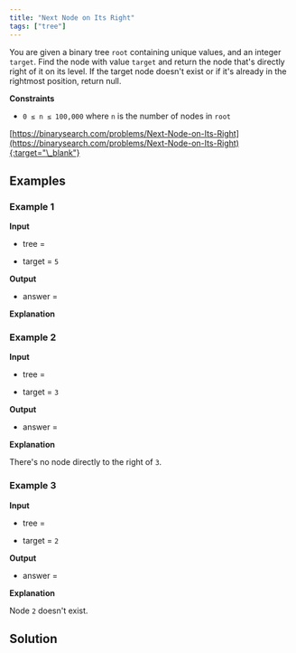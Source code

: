 ```yaml
---
title: "Next Node on Its Right"
tags: ["tree"]
---
```


You are given a binary tree `root` containing unique values, and an integer `target`. Find the node with value `target` and return the node that's directly right of it on its level. If the target node doesn't exist or if it's already in the rightmost position, return null.

**Constraints**

- `0 ≤ n ≤ 100,000` where `n` is the number of nodes in `root`

[https://binarysearch.com/problems/Next-Node-on-Its-Right](https://binarysearch.com/problems/Next-Node-on-Its-Right){:target="\_blank"}

<script src="/assets/js/viz/viz.js"></script>
<script src="/assets/js/viz/lite.render.js"></script>

## Examples

### Example 1

**Input**

- tree =

<div id="example1Tree" style="text-align: center"></div>
<script>
  var viz = new Viz();
  
  viz.renderSVGElement("digraph example1Tree { 0 [label = 1]; C0 [style = invis, width = 0, label = \"\"]; 1 [label = 2]; C1 [style = invis, width = 0, label = \"\"]; 2 [label = 3]; C2 [style = invis, width = 0, label = \"\"]; 3 [label = 4]; C3 [style = invis, width = 0, label = \"\"]; 4 [label = 5]; C4 [style = invis, width = 0, label = \"\"]; 5 [label = 6]; C5 [style = invis, width = 0, label = \"\"]; 6 [label = 7]; C6 [style = invis, width = 0, label = \"\"]; 0 -> 1; 0 -> C0 [style = invis]; 0 -> 2; {rank = same; 1 -> C0 -> 2 [style = invis]}; 1 -> 3; 1 -> C1 [style = invis]; 1 -> 4; {rank = same; 3 -> C1 -> 4 [style = invis]}; 2 -> L2 [style = invis]; 2 -> C2 [style = invis]; 2 -> 5; {rank = same; L2 -> C2 -> 5 [style = invis]}; L2 [style = invis, width = 0, label = \"\"]; 3 -> L3 [style = invis]; 3 -> C3 [style = invis]; 3 -> R3 [style = invis]; {rank = same; L3 -> C3 -> R3 [style = invis]}; L3 [style = invis, width = 0, label = \"\"]; R3 [style = invis, width = 0, label = \"\"]; 4 -> L4 [style = invis]; 4 -> C4 [style = invis]; 4 -> R4 [style = invis]; {rank = same; L4 -> C4 -> R4 [style = invis]}; L4 [style = invis, width = 0, label = \"\"]; R4 [style = invis, width = 0, label = \"\"]; 5 -> 6; 5 -> C5 [style = invis]; 5 -> R5 [style = invis]; {rank = same; 6 -> C5 -> R5 [style = invis]}; R5 [style = invis, width = 0, label = \"\"]; 6 -> L6 [style = invis]; 6 -> C6 [style = invis]; 6 -> R6 [style = invis]; {rank = same; L6 -> C6 -> R6 [style = invis]}; L6 [style = invis, width = 0, label = \"\"]; R6 [style = invis, width = 0, label = \"\"] }")
  .then(function(element) {
    document.getElementById("example1Tree").appendChild(element);
  })
  .catch(error => {
    viz = new Viz();
    console.error(error);
  });
</script>

- target = `5`

**Output**

- answer =

<div id="output" style="text-align: center"></div>
<script>
  var viz = new Viz();
  
  viz.renderSVGElement("digraph output { 0 [label = 6]; C0 [style = invis, width = 0, label = \"\"]; 1 [label = 7]; C1 [style = invis, width = 0, label = \"\"]; 0 -> 1; 0 -> C0 [style = invis]; 0 -> R0 [style = invis]; {rank = same; 1 -> C0 -> R0 [style = invis]}; R0 [style = invis, width = 0, label = \"\"]; 1 -> L1 [style = invis]; 1 -> C1 [style = invis]; 1 -> R1 [style = invis]; {rank = same; L1 -> C1 -> R1 [style = invis]}; L1 [style = invis, width = 0, label = \"\"]; R1 [style = invis, width = 0, label = \"\"] }")
  .then(function(element) {
    document.getElementById("output").appendChild(element);
  })
  .catch(error => {
    viz = new Viz();
    console.error(error);
  });
</script>

**Explanation**

### Example 2

**Input**

- tree =

<div id="example2Tree" style="text-align: center"></div>
<script>
  var viz = new Viz();
  
  viz.renderSVGElement("digraph example2Tree { 0 [label = 1]; C0 [style = invis, width = 0, label = \"\"]; 1 [label = 2]; C1 [style = invis, width = 0, label = \"\"]; 2 [label = 3]; C2 [style = invis, width = 0, label = \"\"]; 0 -> 1; 0 -> C0 [style = invis]; 0 -> 2; {rank = same; 1 -> C0 -> 2 [style = invis]}; 1 -> L1 [style = invis]; 1 -> C1 [style = invis]; 1 -> R1 [style = invis]; {rank = same; L1 -> C1 -> R1 [style = invis]}; L1 [style = invis, width = 0, label = \"\"]; R1 [style = invis, width = 0, label = \"\"]; 2 -> L2 [style = invis]; 2 -> C2 [style = invis]; 2 -> R2 [style = invis]; {rank = same; L2 -> C2 -> R2 [style = invis]}; L2 [style = invis, width = 0, label = \"\"]; R2 [style = invis, width = 0, label = \"\"] }")
  .then(function(element) {
    document.getElementById("example2Tree").appendChild(element);
  })
  .catch(error => {
    viz = new Viz();
    console.error(error);
  });
</script>

- target = `3`

**Output**

- answer =

<div id="output" style="text-align: center"></div>
<script>
  var viz = new Viz();
  
  viz.renderSVGElement("digraph output {  }")
  .then(function(element) {
    document.getElementById("output").appendChild(element);
  })
  .catch(error => {
    viz = new Viz();
    console.error(error);
  });
</script>

**Explanation**

There's no node directly to the right of `3`.

### Example 3

**Input**

- tree =

<div id="example3Tree" style="text-align: center"></div>
<script>
  var viz = new Viz();
  
  viz.renderSVGElement("digraph example3Tree { 0 [label = 1]; C0 [style = invis, width = 0, label = \"\"]; 0 -> L0 [style = invis]; 0 -> C0 [style = invis]; 0 -> R0 [style = invis]; {rank = same; L0 -> C0 -> R0 [style = invis]}; L0 [style = invis, width = 0, label = \"\"]; R0 [style = invis, width = 0, label = \"\"] }")
  .then(function(element) {
    document.getElementById("example3Tree").appendChild(element);
  })
  .catch(error => {
    viz = new Viz();
    console.error(error);
  });
</script>

- target = `2`

**Output**

- answer =

<div id="output" style="text-align: center"></div>
<script>
  var viz = new Viz();
  
  viz.renderSVGElement("digraph output {  }")
  .then(function(element) {
    document.getElementById("output").appendChild(element);
  })
  .catch(error => {
    viz = new Viz();
    console.error(error);
  });
</script>

**Explanation**

Node `2` doesn't exist.

## Solution

<script src="https://gist.github.com/yaeba/16da7be5123724fcf6eccc25581cef5a.js?file=Next-Node-on-Its-Right.cpp"></script>
